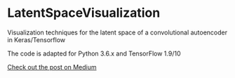 # LatentSpaceVisualization
Visualization techniques for the latent space of a convolutional autoencoder in Keras/Tensorflow

The code is adapted for Python 3.6.x and TensorFlow 1.9/10

[Check out the post on Medium](https://medium.com/@juliendespois/latent-space-visualization-deep-learning-bits-2-bd09a46920df#.8teem7fm4) 
